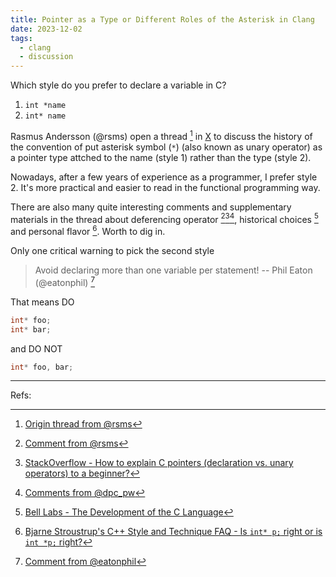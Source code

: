 ```yaml
---
title: Pointer as a Type or Different Roles of the Asterisk in Clang
date: 2023-12-02
tags:
  - clang
  - discussion
---
```


Which style do you prefer to declare a variable in C?

1. `int *name`
2. `int* name`

Rasmus Andersson (@rsms) open a thread [^src] in [X](https://x.com) to discuss
the history of the convention of put asterisk symbol (`*`) (also known as unary
operator) as a pointer type attched to the name (style 1) rather than the type
(style 2).

Nowadays, after a few years of experience as a programmer, I prefer style 2.
It's more practical and easier to read in the functional programming way.

There are also many quite interesting comments and supplementary materials in
the thread about deferencing operator [^rsms][^so][^dpc_pw], historical
choices [^bell] and personal flavor [^stroustrup]. Worth to dig in.

Only one critical warning to pick the second style

> Avoid declaring more than one variable per statement! -- Phil Eaton
> (@eatonphil) [^eaton]

That means DO

```c
int* foo;
int* bar;
```

and DO NOT

```c
int* foo, bar;
```

---

Refs:

[^src]: [Origin thread from @rsms](https://twitter.com/rsms/status/1730466033897730550)
[^eaton]: [Comment from @eatonphil](https://twitter.com/eatonphil/status/1730549092239978794)
[^rsms]: [Comment from @rsms](https://twitter.com/rsms/status/1730478285208105062)
[^so]: [StackOverflow - How to explain C pointers (declaration vs. unary operators) to a beginner?](https://stackoverflow.com/questions/27484168/how-to-explain-c-pointers-declaration-vs-unary-operators-to-a-beginner)
[^bell]: [Bell Labs - The Development of the C Language](https://www.bell-labs.com/usr/dmr/www/chist.html)
[^dpc_pw]: [Comments from @dpc_pw](https://twitter.com/dpc_pw/status/1730833771359011319)
[^stroustrup]: [Bjarne Stroustrup's C++ Style and Technique FAQ - Is `int* p;` right or is `int *p;` right?](https://www.stroustrup.com/bs_faq2.html#whitespace)
